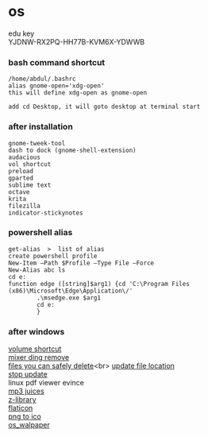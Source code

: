 # os
edu key <br>
YJDNW-RX2PQ-HH77B-KVM6X-YDWWB

### bash command shortcut 
    /home/abdul/.bashrc
    alias gnome-open='xdg-open'
    this will define xdg-open as gnome-open

    add cd Desktop, it will goto desktop at terminal start

### after installation
    gnome-tweek-tool
    dash to dock (gnome-shell-extension)
    audacious
    vol shortcut
    preload
    gparted
    sublime text
    octave
    krita
    filezilla
    indicator-stickynotes

### powershell alias
    get-alias  >  list of alias 
    create powershell profile
    New-Item –Path $Profile –Type File –Force
    New-Alias abc ls
    cd e:
    function edge ([string]$arg1) {cd 'C:\Program Files (x86)\Microsoft\Edge\Application\/'
            .\msedge.exe $arg1
            cd e:
            }

### after windows
[volume shortcut](https://www.youtube.com/watch?v=2l5wtgZrvjc)<br>
[mixer ding remove](https://www.youtube.com/watch?v=TC5q4vRplCs)<br>
[files you can safely delete](https://thegeekpage.com/files-can-safely-delete-windows-10-save-space/#:~:text=It%20is%20completely%20safe%20delete%20the%20contents%20of,keyboard.%20A%20dialog%20box%20will%20ask%20for%20permission.)<br>
[update file location](https://www.technig.com/delete-windows-10-update-files/#:~:text=1%20Open%20your%20File%20Explorer%20%28%20This%20PC,files%20and%20temporary%20files.%20...%20More%20items...%20)<br>
[stop update](https://www.youtube.com/watch?v=QmtGJ5UhlME)<br>
linux pdf viewer evince<br>
[mp3 juices](https://www.mp3juices.cc/)<br>
[z-library](https://b-ok.asia/?signAll=1)<br>
[flaticon](https://www.flaticon.com/)<br>
[png to ico](https://convertico.com/)<br>
[os_walpaper](https://oswallpapers.com/)
